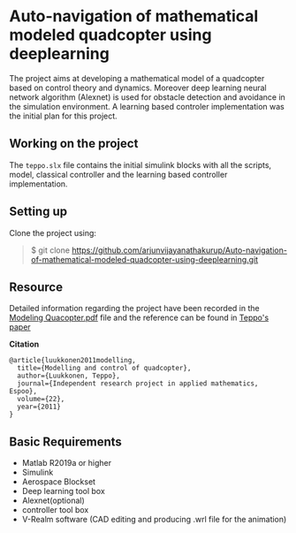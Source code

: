 # Auto-navigation of mathematical modeled quadcopter using deeplearning
The project aims at developing a mathematical model of a quadcopter based on control theory and dynamics. Moreover deep learning neural network algorithm (Alexnet) is used for obstacle detection and avoidance in the simulation environment. A learning based controler implementation was the initial plan for this project.

## Working on the project
The `teppo.slx` file contains the initial simulink blocks with all the scripts, model, classical controller and the learning based controller implementation.

## Setting up
Clone the project using:
> $ git clone https://github.com/arjunvijayanathakurup/Auto-navigation-of-mathematical-modeled-quadcopter-using-deeplearning.git

## Resource
Detailed information regarding the project have been recorded in the [Modeling Quacopter.pdf](https://github.com/arjunvijayanathakurup/Auto-navigation-of-mathematical-modeled-quadcopter-using-deeplearning/blob/master/Modeling%20Quadcopter.pdf) file and the reference can be found in [Teppo's paper](https://github.com/arjunvijayanathakurup/Auto-navigation-of-mathematical-modeled-quadcopter-using-deeplearning/blob/master/Modellingandcontrolofquadcopter.pdf)

__Citation__
```
@article{luukkonen2011modelling,
  title={Modelling and control of quadcopter},
  author={Luukkonen, Teppo},
  journal={Independent research project in applied mathematics, Espoo},
  volume={22},
  year={2011}
}
```

## Basic Requirements
* Matlab R2019a or higher
* Simulink
* Aerospace Blockset
* Deep learning tool box
* Alexnet(optional)
* controller tool box
* V-Realm software (CAD editing and producing .wrl file for the animation)
